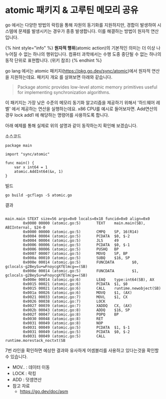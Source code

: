 # atomic 패키지 & 고루틴 메모리 공유

go 에서는 다양한 방법의 락킹을 통해 자원의 동기화를 지원하지만, 경합이 발생하여 시스템에 문제를 발생시키는 경우가 종종 발생합니다. 이를 해결하는 방법이 원자적 연산입니다.

{% hint style="info" %}
**원자적 행위**(atomic action)의 기본적인 의미는 더 이상 나누어질 수 없는 하나의 행위입니다. 컴퓨터 과학에서는 수행 도중 중단될 수 없는 하나의 동작 단위로 표현합니다. (위키 참조)
{% endhint %}

go lang 에서는 atomic 패키지(https://pkg.go.dev/sync/atomic)에서 원자적 연산을 지원하는데요. 패키지 개요 를 살펴보면 아래와 같습니다.

> Package atomic provides low-level atomic memory primitives useful for implementing synchronization algorithms.

이 패키지는 가장 낮은 수준의 메모리 동기화 알고리즘을 제공하기 위해서 '하드웨어 레벨' 에서 제공하는 연산을 실행하는데요. x86 CPU를 예시로 들어보자면. Add연산의 경우 lock add1 에 해당하는 명령어를 사용하도록 합니다.

아래 예제를 통해 실제로 위의 설명과 같이 동작하는지 확인해 보겠습니다.

소스코드

```
package main  
  
import "sync/atomic"  
  
func main() {  
    var x int64 = 1  
    atomic.AddInt64(&x, 1)  
}
```

빌드

```
go build -gcflags -S atomic.go
```

결과

```

main.main STEXT size=56 args=0x0 locals=0x18 funcid=0x0 align=0x0
        0x0000 00000 (atomic.go:5)       TEXT    main.main(SB), ABIInternal, $24-0
        0x0000 00000 (atomic.go:5)       CMPQ    SP, 16(R14)
        0x0004 00004 (atomic.go:5)       PCDATA  $0, $-2
        0x0004 00004 (atomic.go:5)       JLS     49
        0x0006 00006 (atomic.go:5)       PCDATA  $0, $-1
        0x0006 00006 (atomic.go:5)       PUSHQ   BP
        0x0007 00007 (atomic.go:5)       MOVQ    SP, BP
        0x000a 00010 (atomic.go:5)       SUBQ    $16, SP
        0x000e 00014 (atomic.go:5)       FUNCDATA        $0, gclocals·g2BeySu+wFnoycgXfElmcg==(SB)
        0x000e 00014 (atomic.go:5)       FUNCDATA        $1, gclocals·g2BeySu+wFnoycgXfElmcg==(SB)
        0x000e 00014 (atomic.go:6)       LEAQ    type:int64(SB), AX
        0x0015 00021 (atomic.go:6)       PCDATA  $1, $0
        0x0015 00021 (atomic.go:6)       CALL    runtime.newobject(SB)      
        0x001a 00026 (atomic.go:6)       MOVQ    $1, (AX)
        0x0021 00033 (atomic.go:7)       MOVL    $1, CX
        0x0026 00038 (atomic.go:7)       LOCK
        0x0027 00039 (atomic.go:7)       XADDQ   CX, (AX)
        0x002b 00043 (atomic.go:8)       ADDQ    $16, SP
        0x002f 00047 (atomic.go:8)       POPQ    BP
        0x0030 00048 (atomic.go:8)       RET
        0x0031 00049 (atomic.go:8)       NOP
        0x0031 00049 (atomic.go:5)       PCDATA  $1, $-1
        0x0031 00049 (atomic.go:5)       PCDATA  $0, $-2
        0x0031 00049 (atomic.go:5)       CALL    runtime.morestack_noctxt(SB
```

7번 라인을 확인하면 예상한 결과와 유사하게 어셈블리를 사용하고 있다는것을 확인할 수 있습니다.

* MOV.. : 데이터 이동
* LOCK : 락킹
* ADD : 덧셈연산
* 참고 자료
  * https://go.dev/doc/asm
